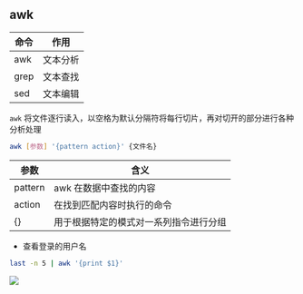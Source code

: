 <!--
 * @Description: 
 * @Version: 1.0
 * @Author: DaLao
 * @Email: dalao_li@163.com
 * @Date: 2021-03-10 11:23:08
 * @LastEditors: DaLao
 * @LastEditTime: 2022-01-09 11:48:17
-->

## awk

| 命令 | 作用     |
| ---- | -------- |
| awk  | 文本分析 |
| grep | 文本查找 |
| sed  | 文本编辑 |

`awk` 将文件逐行读入，以空格为默认分隔符将每行切片，再对切开的部分进行各种分析处理

```sh
awk [参数] '{pattern action}' {文件名}
```
| 参数    | 含义                                   |
| ------- | -------------------------------------- |
| pattern | awk 在数据中查找的内容                 |
| action  | 在找到匹配内容时执行的命令             |
| {}      | 用于根据特定的模式对一系列指令进行分组 |

- 查看登录的用户名
  
```sh
last -n 5 | awk '{print $1}'
```

![](https://cdn.hurra.ltd/img/20220109114810.png)

